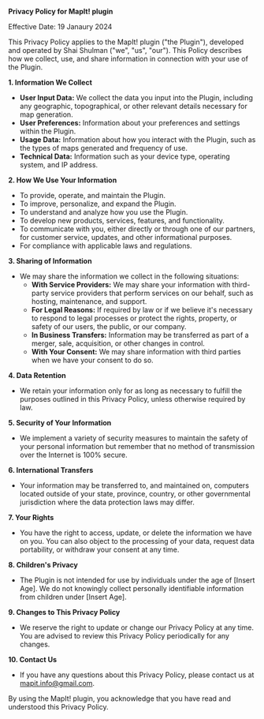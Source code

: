 **Privacy Policy for MapIt! plugin**

Effective Date: 19 Janaury 2024

This Privacy Policy applies to the MapIt! plugin ("the Plugin"), developed and operated by Shai Shulman ("we", "us", "our"). This Policy describes how we collect, use, and share information in connection with your use of the Plugin.

**1. Information We Collect**

- **User Input Data:** We collect the data you input into the Plugin, including any geographic, topographical, or other relevant details necessary for map generation.
- **User Preferences:** Information about your preferences and settings within the Plugin.
- **Usage Data:** Information about how you interact with the Plugin, such as the types of maps generated and frequency of use.
- **Technical Data:** Information such as your device type, operating system, and IP address.

**2. How We Use Your Information**

- To provide, operate, and maintain the Plugin.
- To improve, personalize, and expand the Plugin.
- To understand and analyze how you use the Plugin.
- To develop new products, services, features, and functionality.
- To communicate with you, either directly or through one of our partners, for customer service, updates, and other informational purposes.
- For compliance with applicable laws and regulations.

**3. Sharing of Information**

- We may share the information we collect in the following situations:
  - **With Service Providers:** We may share your information with third-party service providers that perform services on our behalf, such as hosting, maintenance, and support.
  - **For Legal Reasons:** If required by law or if we believe it's necessary to respond to legal processes or protect the rights, property, or safety of our users, the public, or our company.
  - **In Business Transfers:** Information may be transferred as part of a merger, sale, acquisition, or other changes in control.
  - **With Your Consent:** We may share information with third parties when we have your consent to do so.

**4. Data Retention**

- We retain your information only for as long as necessary to fulfill the purposes outlined in this Privacy Policy, unless otherwise required by law.

**5. Security of Your Information**

- We implement a variety of security measures to maintain the safety of your personal information but remember that no method of transmission over the Internet is 100% secure.

**6. International Transfers**

- Your information may be transferred to, and maintained on, computers located outside of your state, province, country, or other governmental jurisdiction where the data protection laws may differ.

**7. Your Rights**

- You have the right to access, update, or delete the information we have on you. You can also object to the processing of your data, request data portability, or withdraw your consent at any time.

**8. Children's Privacy**

- The Plugin is not intended for use by individuals under the age of [Insert Age]. We do not knowingly collect personally identifiable information from children under [Insert Age].

**9. Changes to This Privacy Policy**

- We reserve the right to update or change our Privacy Policy at any time. You are advised to review this Privacy Policy periodically for any changes.

**10. Contact Us**

- If you have any questions about this Privacy Policy, please contact us at [mapit.info@gmail.com](mailto:mapit.info@gmail.com).

By using the MapIt! plugin, you acknowledge that you have read and understood this Privacy Policy.
